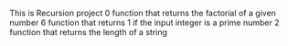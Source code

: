 This is Recursion project
0 function that returns the factorial of a given number
6 function that returns 1 if the input integer is a prime number
2 function that returns the length of a string
